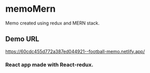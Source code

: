 # memoMern
Memo created using redux and MERN stack.

## Demo URL
https://60cdc455d772a387ed044921--football-memo.netlify.app/

### React app made with React-redux.
